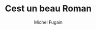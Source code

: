 ---
layout: post
title: Cest un beau Roman
author: Michel Fugain
image:
  artist: michel-fugain.png
---
